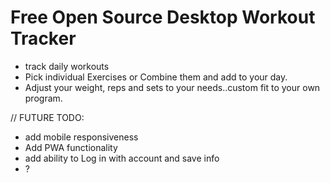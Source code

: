 # Free Open Source Desktop Workout Tracker
- track daily workouts
- Pick individual Exercises or Combine them and add to your day.
- Adjust your weight, reps and sets to your needs..custom fit to your own program.

// FUTURE TODO: 
- add mobile responsiveness
- Add PWA functionality
- add ability to Log in with account and save info
- ?
